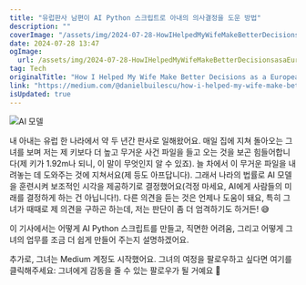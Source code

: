 ```yaml
---
title: "유럽판사 남편이 AI Python 스크립트로 아내의 의사결정을 도운 방법"
description: ""
coverImage: "/assets/img/2024-07-28-HowIHelpedMyWifeMakeBetterDecisionsasaEuropeanJudgewithanAIPythonScript_0.png"
date: 2024-07-28 13:47
ogImage: 
  url: /assets/img/2024-07-28-HowIHelpedMyWifeMakeBetterDecisionsasaEuropeanJudgewithanAIPythonScript_0.png
tag: Tech
originalTitle: "How I Helped My Wife Make Better Decisions as a European Judge with an AI Python Script"
link: "https://medium.com/@danielbuilescu/how-i-helped-my-wife-make-better-decisions-as-a-european-judge-with-an-ai-python-script-fff37afb6cc0"
isUpdated: true
---
```





![AI 모델](/assets/img/2024-07-28-HowIHelpedMyWifeMakeBetterDecisionsasaEuropeanJudgewithanAIPythonScript_0.png)

내 아내는 유럽 한 나라에서 약 두 년간 판사로 일해왔어요. 매일 집에 지쳐 돌아오는 그녀를 보며 저는 제 키보다 더 높고 무거운 사건 파일을 들고 오는 것을 보곤 힘들어합니다(제 키가 1.92m나 되니, 이 말이 무엇인지 알 수 있죠). 늘 차에서 이 무거운 파일을 내려놓는 데 도와주는 것에 지쳐서요(제 등도 아프답니다). 그래서 나라의 법률로 AI 모델을 훈련시켜 보조적인 시각을 제공하기로 결정했어요(걱정 마세요, AI에게 사람들의 미래를 결정하게 하는 건 아닙니다!). 다른 의견을 듣는 것은 언제나 도움이 돼요, 특히 그녀가 때때로 제 의견을 구하곤 하는데, 저는 판단이 좀 더 엄격하기도 하거든! 😅

이 기사에서는 어떻게 AI Python 스크립트를 만들고, 직면한 어려움, 그리고 어떻게 그녀의 업무를 조금 더 쉽게 만들어 주는지 설명하겠어요.

추가로, 그녀는 Medium 계정도 시작했어요. 그녀의 여정을 팔로우하고 싶다면 여기를 클릭해주세요:
그녀에게 감동을 줄 수 있는 팔로우가 될 거예요 🤣